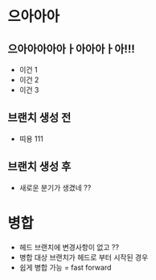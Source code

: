 # 으아아아
## 으아아아아아ㅏ아아아ㅏ아!!!

- 이건 1
- 이건 2
- 이건 3

## 브랜치 생성 전
- 띠용 111

## 브랜치 생성 후
- 새로운 분기가 생겼네 ??


# 병합
- 헤드 브랜치에 변경사항이 없고 ??
- 병합 대상 브랜치가 헤드로 부터 시작된 경우
- 쉽게 병합 가능 = fast forward